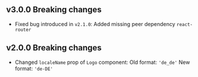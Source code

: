 ## v3.0.0 Breaking changes

- Fixed bug introduced in `v2.1.0`: Added missing peer dependency `react-router`

## v2.0.0 Breaking changes

- Changed `localeName` prop of `Logo` component:
  Old format: `'de_de'`
  New format: `'de-DE'`
